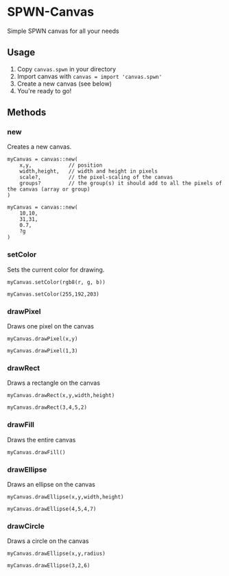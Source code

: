 # SPWN-Canvas

Simple SPWN canvas for all your needs

## Usage

1) Copy `canvas.spwn` in your directory
2) Import canvas with `canvas = import 'canvas.spwn'`
3) Create a new canvas (see below)
4) You're ready to go!

## Methods

### new

Creates a new canvas.

```spwn
myCanvas = canvas::new(
    x,y,            // position
    width,height,   // width and height in pixels
    scale?,         // the pixel-scaling of the canvas
    groups?         // the group(s) it should add to all the pixels of the canvas (array or group)
)

myCanvas = canvas::new(
    10,10,
    31,31,
    0.7,
    ?g
)
```

### setColor

Sets the current color for drawing.

```spwn
myCanvas.setColor(rgb8(r, g, b))

myCanvas.setColor(255,192,203)
```

### drawPixel

Draws one pixel on the canvas

```spwn
myCanvas.drawPixel(x,y)

myCanvas.drawPixel(1,3)
```

### drawRect

Draws a rectangle on the canvas

```spwn
myCanvas.drawRect(x,y,width,height)

myCanvas.drawRect(3,4,5,2)
```

### drawFill

Draws the entire canvas

```spwn
myCanvas.drawFill()
```

### drawEllipse

Draws an ellipse on the canvas

```spwn
myCanvas.drawEllipse(x,y,width,height)

myCanvas.drawEllipse(4,5,4,7)
```

### drawCircle

Draws a circle on the canvas

```spwn
myCanvas.drawEllipse(x,y,radius)

myCanvas.drawEllipse(3,2,6)
```
